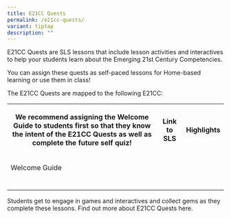 ```yaml
---
title: E21CC Quests
permalink: /e21cc-quests/
variant: tiptap
description: ""
---
```

<p>E21CC Quests are SLS lessons that include lesson activities and interactives
to help your students learn about the Emerging 21st Century Competencies.</p>
<p>You can assign these quests as self-paced lessons for Home-based learning
or use them in class!</p>
<p>The E21CC Quests are mapped to the following E21CC:</p>
<table style="minWidth: 75px">
<colgroup>
<col>
<col>
<col>
</colgroup>
<tbody>
<tr>
<th rowspan="1" colspan="1">
<p>We recommend assigning the Welcome Guide to students first so that they
know the intent of the E21CC Quests as well as complete the future self
quiz!</p>
</th>
<th rowspan="1" colspan="1">
<p>Link to SLS</p>
</th>
<th rowspan="1" colspan="1">
<p>Highlights</p>
</th>
</tr>
<tr>
<td rowspan="1" colspan="1">
<p>Welcome Guide</p>
</td>
<td rowspan="1" colspan="1">
<p></p>
</td>
<td rowspan="1" colspan="1">
<p></p>
</td>
</tr>
<tr>
<td rowspan="1" colspan="1">
<p></p>
</td>
<td rowspan="1" colspan="1">
<p></p>
</td>
<td rowspan="1" colspan="1">
<p></p>
</td>
</tr>
</tbody>
</table>
<p></p>
<p>Students get to engage in games and interactives and collect gems as they
complete these lessons. Find out more about E21CC Quests here.</p>
<p></p>